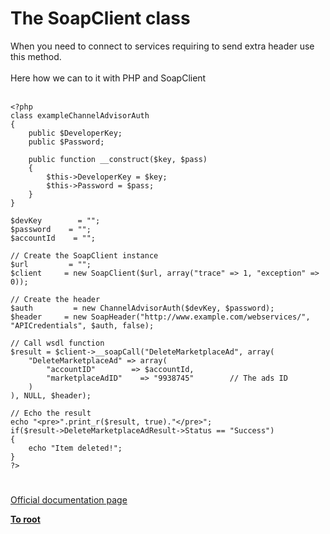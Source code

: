 # The SoapClient class



When you need to connect to services requiring to send extra header use this method.<br><br>Here how we can to it with PHP and SoapClient<br><br>

```
<?php
class exampleChannelAdvisorAuth
{
    public $DeveloperKey;
    public $Password;

    public function __construct($key, $pass)
    {
        $this->DeveloperKey = $key;
        $this->Password = $pass;
    }
}

$devKey        = "";
$password    = "";
$accountId    = "";

// Create the SoapClient instance
$url         = "";
$client     = new SoapClient($url, array("trace" => 1, "exception" => 0));

// Create the header
$auth         = new ChannelAdvisorAuth($devKey, $password);
$header     = new SoapHeader("http://www.example.com/webservices/", "APICredentials", $auth, false);

// Call wsdl function
$result = $client->__soapCall("DeleteMarketplaceAd", array(
    "DeleteMarketplaceAd" => array(
        "accountID"        => $accountId,
        "marketplaceAdID"    => "9938745"        // The ads ID
    )
), NULL, $header);

// Echo the result
echo "<pre>".print_r($result, true)."</pre>";
if($result->DeleteMarketplaceAdResult->Status == "Success")
{
    echo "Item deleted!";
}
?>
```
  

#

[Official documentation page](https://www.php.net/manual/en/class.soapclient.php)

**[To root](/README.md)**